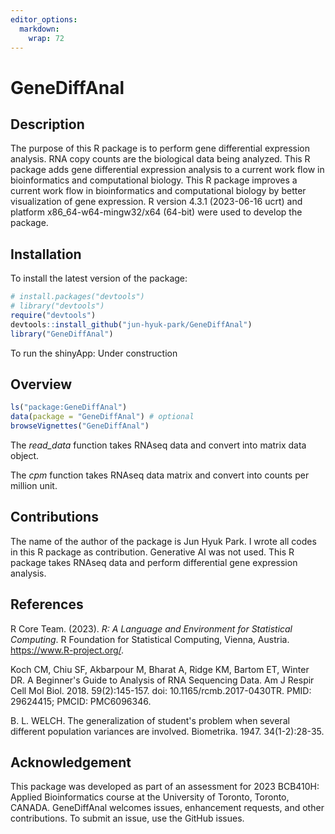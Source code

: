 ```yaml
---
editor_options: 
  markdown: 
    wrap: 72
---
```


<!-- README.md is generated from README.Rmd. Please edit that file -->

# GeneDiffAnal

<!-- badges: start -->

<!-- badges: end -->

## Description

The purpose of this R package is to perform gene differential expression
analysis. RNA copy counts are the biological data being analyzed. This R
package adds gene differential expression analysis to a current work
flow in bioinformatics and computational biology. This R package
improves a current work flow in bioinformatics and computational biology
by better visualization of gene expression. R version 4.3.1 (2023-06-16
ucrt) and platform x86_64-w64-mingw32/x64 (64-bit) were used to develop
the package.

## Installation

To install the latest version of the package:

``` r
# install.packages("devtools")
# library("devtools")
require("devtools")
devtools::install_github("jun-hyuk-park/GeneDiffAnal")
library("GeneDiffAnal")
```

To run the shinyApp: Under construction

## Overview

``` r
ls("package:GeneDiffAnal")
data(package = "GeneDiffAnal") # optional
browseVignettes("GeneDiffAnal")
```

The *read_data* function takes RNAseq data and convert into matrix data object.

The *cpm* function takes RNAseq data matrix and convert into counts per million 
unit.

## Contributions

The name of the author of the package is Jun Hyuk Park. I wrote all
codes in this R package as contribution. Generative AI was not used.
This R package takes RNAseq data and perform differential gene
expression analysis.

## References

R Core Team. (2023). *R: A Language and Environment for Statistical
Computing*. R Foundation for Statistical Computing, Vienna, Austria.
<https://www.R-project.org/>.

Koch CM, Chiu SF, Akbarpour M, Bharat A, Ridge KM, Bartom ET, Winter DR.
A Beginner's Guide to Analysis of RNA Sequencing Data.
Am J Respir Cell Mol Biol. 2018. 59(2):145-157.
doi: 10.1165/rcmb.2017-0430TR. PMID: 29624415; PMCID: PMC6096346.

B. L. WELCH. The generalization of student's problem when several
different population variances are involved. Biometrika. 1947. 34(1-2):28-35.


## Acknowledgement

This package was developed as part of an assessment for 2023 BCB410H:
Applied Bioinformatics course at the University of Toronto, Toronto,
CANADA. GeneDiffAnal welcomes issues, enhancement requests, and other
contributions. To submit an issue, use the GitHub issues.
